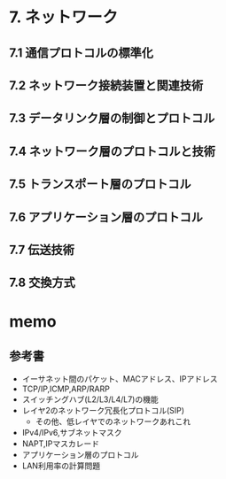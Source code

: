 
# 7. ネットワーク

## 7.1 通信プロトコルの標準化

## 7.2 ネットワーク接続装置と関連技術

## 7.3 データリンク層の制御とプロトコル

## 7.4 ネットワーク層のプロトコルと技術

## 7.5 トランスポート層のプロトコル

## 7.6 アプリケーション層のプロトコル

## 7.7 伝送技術

## 7.8 交換方式

# memo

## 参考書

* イーサネット間のパケット、MACアドレス、IPアドレス
* TCP/IP,ICMP,ARP/RARP
* スイッチングハブ(L2/L3/L4/L7)の機能
* レイヤ2のネットワーク冗長化プロトコル(SIP)
  * その他、低レイヤでのネットワークあれこれ
* IPv4/IPv6,サブネットマスク
* NAPT,IPマスカレード
* アプリケーション層のプロトコル
* LAN利用率の計算問題
 